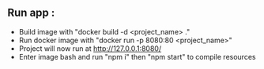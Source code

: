 ## Run app :
 - Build image with "docker build -d <project_name> ."
 - Run docker image with "docker run -p 8080:80 <project_name>"
 - Project will now run at http://127.0.0.1:8080/
 - Enter image bash and run "npm i" then "npm start" to compile resources